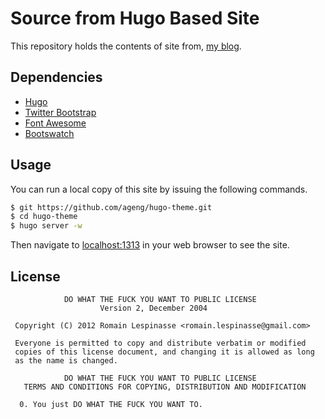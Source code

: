 # Source from Hugo Based Site

This repository holds the contents of site from, [my blog](http://blog.fagsubs.pw/).

## Dependencies

* [Hugo](http://hugo.spf13.com/)
* [Twitter Bootstrap](http://getbootstrap.com/)
* [Font Awesome](http://fontawesome.io/)
* [Bootswatch](http://bootswatch.com/)

## Usage

You can run a local copy of this site by issuing the following commands.

```bash
$ git https://github.com/ageng/hugo-theme.git
$ cd hugo-theme
$ hugo server -w
```
Then navigate to [localhost:1313](http://localhost:1313) in your web browser to see the site.

## License

```
            DO WHAT THE FUCK YOU WANT TO PUBLIC LICENSE
                    Version 2, December 2004

 Copyright (C) 2012 Romain Lespinasse <romain.lespinasse@gmail.com>

 Everyone is permitted to copy and distribute verbatim or modified
 copies of this license document, and changing it is allowed as long
 as the name is changed.

            DO WHAT THE FUCK YOU WANT TO PUBLIC LICENSE
   TERMS AND CONDITIONS FOR COPYING, DISTRIBUTION AND MODIFICATION

  0. You just DO WHAT THE FUCK YOU WANT TO.
```
